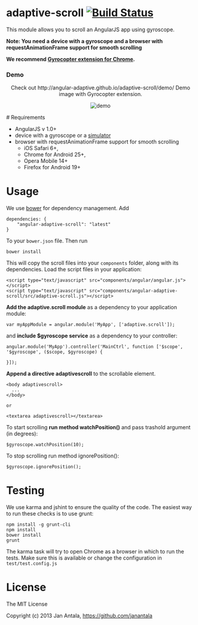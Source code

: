 # adaptive-scroll [![Build Status](https://travis-ci.org/angular-adaptive/adaptive-scroll.png?branch=master)](https://travis-ci.org/angular-adaptive/adaptive-scroll)

This module allows you to scroll an AngularJS app using gyroscope.

**Note: You need a device with a gyroscope and a browser with requestAnimationFrame support for smooth scrolling**

**We recommend [Gyrocopter extension for Chrome](https://github.com/janantala/Gyrocopter).**

### Demo

<p align="center">
    Check out http://angular-adaptive.github.io/adaptive-scroll/demo/ Demo image with Gyrocopter extension.
</p>
<p align="center">
    <img src="https://raw.github.com/angular-adaptive/adaptive-scroll/master/images/gyrocopter.gif" alt="demo" />
</p>
# Requirements

- AngularJS v 1.0+
- device with a gyroscope or a [simulator](https://github.com/janantala/Gyrocopter)
- browser with requestAnimationFrame support for smooth scrolling 
    - iOS Safari 6+, 
    - Chrome for Android 25+, 
    - Opera Mobile 14+
    - Firefox for Android 19+

# Usage

We use [bower](http://twitter.github.com/bower/) for dependency management. Add

    dependencies: {
        "angular-adaptive-scroll": "latest"
    }

To your `bower.json` file. Then run

    bower install

This will copy the scroll files into your `components` folder, along with its dependencies. Load the script files in your application:

    <script type="text/javascript" src="components/angular/angular.js"></script>
    <script type="text/javascript" src="components/angular-adaptive-scroll/src/adaptive-scroll.js"></script>

**Add the adaptive.scroll module** as a dependency to your application module:

    var myAppModule = angular.module('MyApp', ['adaptive.scroll']);

and **include $gyroscope service** as a dependency to your controller:

    angular.module('MyApp').controller('MainCtrl', function ['$scope', '$gyroscope', ($scope, $gyroscope) {

    }]);

**Append a directive adaptivescroll** to the scrollable element.

    <body adaptivescroll>
      ...
    </body>
    
    or
    
    <textarea adaptivescroll></textarea>

To start scrolling **run method watchPosition()** and pass trashold argument (in degrees):

    $gyroscope.watchPosition(10);

To stop scrolling run method ignorePosition():

    $gyroscope.ignorePosition();

# Testing

We use karma and jshint to ensure the quality of the code. The easiest way to run these checks is to use grunt:

    npm install -g grunt-cli
    npm install
    bower install
    grunt

The karma task will try to open Chrome as a browser in which to run the tests. Make sure this is available or change the configuration in `test/test.config.js` 

# License

The MIT License

Copyright (c) 2013 Jan Antala, https://github.com/janantala
